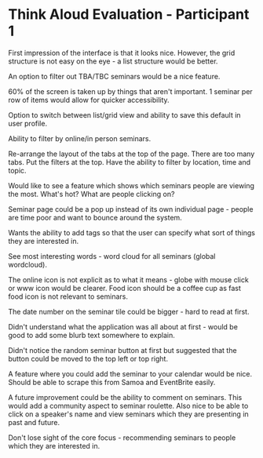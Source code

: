 # Think Aloud Evaluation - Participant 1

First impression of the interface is that it looks nice. However, the grid structure is not easy on the eye - a list structure would be better.

An option to filter out TBA/TBC seminars would be a nice feature.

60% of the screen is taken up by things that aren't important. 1 seminar per row of items would allow for quicker accessibility.

Option to switch between list/grid view and ability to save this default in user profile.

Ability to filter by online/in person seminars.

Re-arrange the layout of the tabs at the top of the page. There are too many tabs. Put the filters at the top. Have the ability to filter by location, time and topic.

Would like to see a feature which shows which seminars people are viewing the most. What's hot? What are people clicking on?

Seminar page could be a pop up instead of its own individual page - people are time poor and want to bounce around the system.

Wants the ability to add tags so that the user can specify what sort of things they are interested in.

See most interesting words - word cloud for all seminars (global wordcloud).

The online icon is not explicit as to what it means - globe with mouse click or www icon would be clearer. Food icon should be a coffee cup as fast food icon is not relevant to seminars.

The date number on the seminar tile could be bigger - hard to read at first.

Didn't understand what the application was all about at first - would be good to add some blurb text somewhere to explain.

Didn't notice the random seminar button at first but suggested that the button could be moved to the top left or top right.

A feature where you could add the seminar to your calendar would be nice. Should be able to scrape this from Samoa and EventBrite easily.

A future improvement could be the ability to comment on seminars. This would add a community aspect to seminar roulette. Also nice to be able to click on a speaker's name and view seminars which they are presenting in past and future.

Don't lose sight of the core focus - recommending seminars to people which they are interested in.
